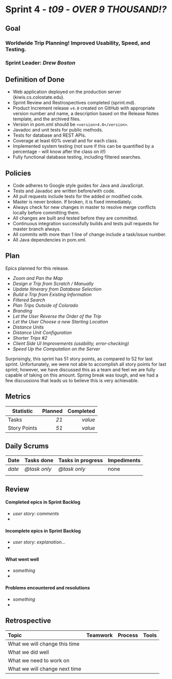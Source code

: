 # Sprint 4 - *t09* - *OVER 9 THOUSAND!?*

## Goal

### Worldwide Trip Planning! Improved Usability, Speed, and Testing.
### Sprint Leader: *Drew Boston*

## Definition of Done

* Web application deployed on the production server (kiwis.cs.colostate.edu).
* Sprint Review and Restrospectives completed (sprint.md).
* Product Increment release `v4.0` created on GitHub with appropriate version number and name, a description based on the Release Notes template, and the archived files.
* Version in pom.xml should be `<version>4.0</version>`.
* Javadoc and unit tests for public methods.
* Tests for database and REST APIs.
* Coverage at least 60% overall and for each class.
* Implemented system testing (not sure if this can be quantified by a percentage - will know after the class on it!)
* Fully functional database testing, including filtered searches.

## Policies

* Code adheres to Google style guides for Java and JavaScript.
* Tests and Javadoc are written before/with code.  
* All pull requests include tests for the added or modified code.
* Master is never broken.  If broken, it is fixed immediately.
* Always check for new changes in master to resolve merge conflicts locally before committing them.
* All changes are built and tested before they are committed.
* Continuous integration successfully builds and tests pull requests for master branch always.
* All commits with more than 1 line of change include a task/issue number.
* All Java dependencies in pom.xml.

## Plan

Epics planned for this release.

* *Zoom and Pan the Map*
* *Design a Trip from Scratch / Manually*
* *Update Itinerary from Database Selection*
* *Build a Trip from Existing Information*
* *Filtered Search*
* *Plan Trips Outside of Colorado*
* *Branding*
* *Let the User Reverse the Order of the Trip*
* *Let the User Choose a new Starting Location*
* *Distance Units*
* *Distance Unit Configuration*
* *Shorter Trips #2*
* *Client Side UI Improvements (usability, error-checking)*
* *Speed Up the Computation on the Server*

Surprisingly, this sprint has 51 story points, as compared to 52 for last sprint. Unfortunately, we were not able to accomplish all story points for last sprint; however, we have discussed this as a team and feel we are fully capable of taking on this amount. Spring break was tough, and we had a few discussions that leads us to believe this is very achievable.

## Metrics

Statistic | Planned | Completed
--- | ---: | ---:
Tasks |  *21*   | *value* 
Story Points |  *51*  | *value* 

## Daily Scrums

Date | Tasks done  | Tasks in progress | Impediments 
:--- | :--- | :--- | :--- 
*date* | *@task only* | *@task only* | none
 | | | 
 

## Review

#### Completed epics in Sprint Backlog 
* *user story*:  *comments*
* 

#### Incomplete epics in Sprint Backlog 
* *user story*: *explanation...*
*

#### What went well
* *something*
*

#### Problems encountered and resolutions
* *something*
*

## Retrospective

Topic | Teamwork | Process | Tools
:--- | :--- | :--- | :---
What we will change this time |  |  | 
What we did well |  |  | 
What we need to work on |  |  |
What we will change next time |  |  | 

